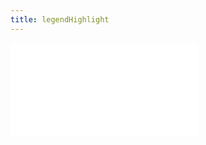 ```yaml
---
title: legendHighlight
---
```


<embed src="@/docs/options/plots/interaction/legendHighlight.zh.md"></embed>
